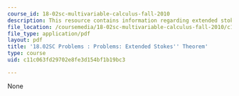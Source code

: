 ```yaml
---
course_id: 18-02sc-multivariable-calculus-fall-2010
description: This resource contains information regarding extended stokes' theorem.
file_location: /coursemedia/18-02sc-multivariable-calculus-fall-2010/c11c063fd29702e8fe3d154bf1b19bc3_MIT18_02SC_pb_93_quest.pdf
file_type: application/pdf
layout: pdf
title: '18.02SC Problems : Problems: Extended Stokes'' Theorem'
type: course
uid: c11c063fd29702e8fe3d154bf1b19bc3

---
```

None